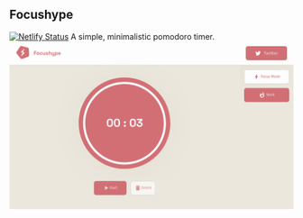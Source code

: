 ## Focushype

[![Netlify Status](https://api.netlify.com/api/v1/badges/ee4b759f-f82d-43c1-ac09-6517d4d9539d/deploy-status)](https://app.netlify.com/sites/focushype/deploys)
A simple, minimalistic pomodoro timer.
![screenshot](./assets/screenshot.png)
